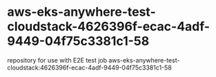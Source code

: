 # aws-eks-anywhere-test-cloudstack-4626396f-ecac-4adf-9449-04f75c3381c1-58
repository for use with E2E test job aws-eks-anywhere-test-cloudstack:4626396f-ecac-4adf-9449-04f75c3381c1-58
